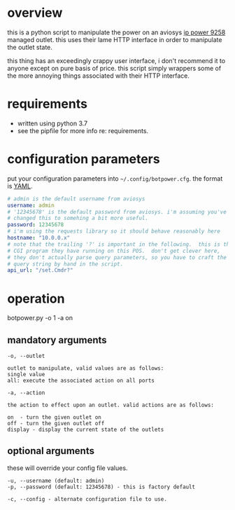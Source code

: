 # overview

this is a python script to manipulate the power on an aviosys [ip power 9258](http://www.aviosys.com/9258.html) managed outlet.  this uses their lame HTTP interface in order to manipulate the outlet state.

this thing has an exceedingly crappy user interface, i don't recommend it to anyone except on pure basis of price.  this script simply wrappers some of the more annoying things associated with their HTTP interface.

# requirements

- written using python 3.7
- see the pipfile for more info re: requirements.

# configuration parameters

put your configuration parameters into `~/.config/botpower.cfg`. the format is [YAML](https://yaml.org). 

``` yaml
# admin is the default username from aviosys
username: admin
# '12345678' is the default password from aviosys. i'm assuming you've 
# changed this to somehing a bit more useful.
password: 12345678
# i'm using the requests library so it should behave reasonably here 
hostname: "10.0.0.x"
# note that the trailing '?' is important in the following.  this is the 
# CGI program they have running on this POS.  don't get clever here,
# they don't actually parse query parameters, so you have to craft the
# query string by hand in the script.
api_url: "/set.Cmdr?"
```

# operation 

botpower.py -o 1 -a on

## mandatory arguments
```
-o, --outlet

outlet to manipulate, valid values are as follows:
single value 
all: execute the associated action on all ports

-a, --action

the action to effect upon an outlet. valid actions are as follows:

on  - turn the given outlet on
off - turn the given outlet off
display - display the current state of the outlets
```
## optional arguments

these will override your config file values.
```
-u, --username (default: admin)
-p, --password (default: 12345678) - this is factory default

-c, --config - alternate configuration file to use. 

```
